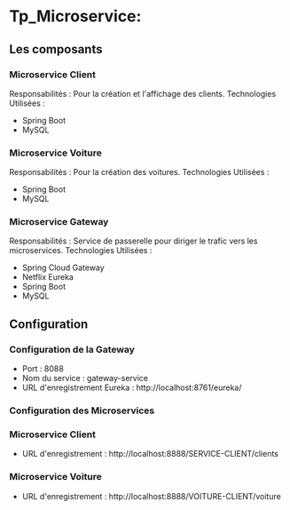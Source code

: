 # Tp_Microservice:
## Les composants
### Microservice Client
Responsabilités : Pour la création et l'affichage des clients.
Technologies Utilisées :
- Spring Boot
- MySQL

### Microservice Voiture
Responsabilités : Pour la création des voitures.
Technologies Utilisées :
- Spring Boot
- MySQL

### Microservice Gateway
Responsabilités : Service de passerelle pour diriger le trafic vers les microservices.
Technologies Utilisées :
- Spring Cloud Gateway
- Netflix Eureka
- Spring Boot
- MySQL

## Configuration

### Configuration de la Gateway
- Port : 8088
- Nom du service : gateway-service
- URL d'enregistrement Eureka : http://localhost:8761/eureka/

### Configuration des Microservices

### Microservice Client
- URL d'enregistrement : http://localhost:8888/SERVICE-CLIENT/clients

### Microservice Voiture
- URL d'enregistrement : http://localhost:8888/VOITURE-CLIENT/voiture
